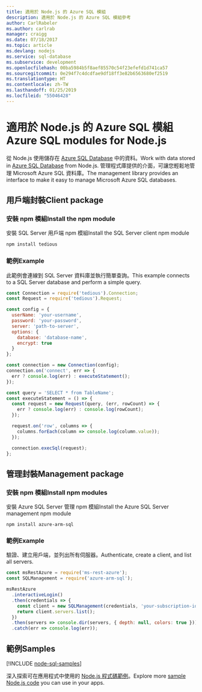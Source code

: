 ```yaml
---
title: 適用於 Node.js 的 Azure SQL 模組
description: 適用於 Node.js 的 Azure SQL 模組參考
author: CarlRabeler
ms.author: carlrab
manager: craigg
ms.date: 07/18/2017
ms.topic: article
ms.devlang: nodejs
ms.service: sql-database
ms.subservice: development
ms.openlocfilehash: 00ba5984b5f8aef85570c54f23efefd1d741ca57
ms.sourcegitcommit: 0e294f7c4dcdfae9df18ff3e82b6563680ef2519
ms.translationtype: HT
ms.contentlocale: zh-TW
ms.lasthandoff: 01/25/2019
ms.locfileid: "55046428"
---
```

# <a name="azure-sql-modules-for-nodejs"></a><span data-ttu-id="5d728-103">適用於 Node.js 的 Azure SQL 模組</span><span class="sxs-lookup"><span data-stu-id="5d728-103">Azure SQL modules for Node.js</span></span>

<span data-ttu-id="5d728-104">從 Node.js 使用儲存在 [Azure SQL Database](https://docs.microsoft.com/azure/sql-database/sql-database-technical-overview) 中的資料。</span><span class="sxs-lookup"><span data-stu-id="5d728-104">Work with data stored in [Azure SQL Database](https://docs.microsoft.com/azure/sql-database/sql-database-technical-overview) from Node.js.</span></span>
<span data-ttu-id="5d728-105">管理程式庫提供的介面，可讓您輕鬆地管理 Microsoft Azure SQL 資料庫。</span><span class="sxs-lookup"><span data-stu-id="5d728-105">The management library provides an interface to make it easy to manage Microsoft Azure SQL databases.</span></span>

## <a name="client-package"></a><span data-ttu-id="5d728-106">用戶端封裝</span><span class="sxs-lookup"><span data-stu-id="5d728-106">Client package</span></span>

### <a name="install-the-npm-module"></a><span data-ttu-id="5d728-107">安裝 npm 模組</span><span class="sxs-lookup"><span data-stu-id="5d728-107">Install the npm module</span></span>

<span data-ttu-id="5d728-108">安裝 SQL Server 用戶端 npm 模組</span><span class="sxs-lookup"><span data-stu-id="5d728-108">Install the SQL Server client npm module</span></span>

```bash
npm install tedious
```

### <a name="example"></a><span data-ttu-id="5d728-109">範例</span><span class="sxs-lookup"><span data-stu-id="5d728-109">Example</span></span>

<span data-ttu-id="5d728-110">此範例會連線到 SQL Server 資料庫並執行簡單查詢。</span><span class="sxs-lookup"><span data-stu-id="5d728-110">This example connects to a SQL Server database and perform a simple query.</span></span>

```javascript
const Connection = require('tedious').Connection;
const Request = require('tedious').Request;

const config = {
  userName: 'your-username',
  password: 'your-password',
  server: 'path-to-server',
  options: {
    database: 'database-name',
    encrypt: true
  }
};

const connection = new Connection(config);
connection.on('connect', err => {
  err ? console.log(err) : executeStatement();
});

const query = 'SELECT * from TableName';
const executeStatement = () => {
  const request = new Request(query, (err, rowCount) => {
    err ? console.log(err) : console.log(rowCount);
  });

  request.on('row', columns => {
    columns.forEach(column => console.log(column.value));
  });

  connection.execSql(request);
};
```

## <a name="management-package"></a><span data-ttu-id="5d728-111">管理封裝</span><span class="sxs-lookup"><span data-stu-id="5d728-111">Management package</span></span>

### <a name="install-npm-modules"></a><span data-ttu-id="5d728-112">安裝 npm 模組</span><span class="sxs-lookup"><span data-stu-id="5d728-112">Install npm modules</span></span>

<span data-ttu-id="5d728-113">安裝 Azure SQL Server 管理 npm 模組</span><span class="sxs-lookup"><span data-stu-id="5d728-113">Install the Azure SQL Server management npm module</span></span>

```
npm install azure-arm-sql
```   

### <a name="example"></a><span data-ttu-id="5d728-114">範例</span><span class="sxs-lookup"><span data-stu-id="5d728-114">Example</span></span>

<span data-ttu-id="5d728-115">驗證、建立用戶端，並列出所有伺服器。</span><span class="sxs-lookup"><span data-stu-id="5d728-115">Authenticate, create a client, and list all servers.</span></span>

```javascript
const msRestAzure = require('ms-rest-azure');
const SQLManagement = require('azure-arm-sql');

msRestAzure
  .interactiveLogin()
  .then(credentials => {
    const client = new SQLManagement(credentials, 'your-subscription-id');
    return client.servers.list();
  })
  .then(servers => console.dir(servers, { depth: null, colors: true }))
  .catch(err => console.log(err));
```

## <a name="samples"></a><span data-ttu-id="5d728-116">範例</span><span class="sxs-lookup"><span data-stu-id="5d728-116">Samples</span></span>

[!INCLUDE [node-sql-samples](../docs-ref-conceptual/includes/sql-samples.md)]

<span data-ttu-id="5d728-117">深入探索可在應用程式中使用的 [Node.js 程式碼範例](https://azure.microsoft.com/resources/samples/?platform=nodejs)。</span><span class="sxs-lookup"><span data-stu-id="5d728-117">Explore more [sample Node.js code](https://azure.microsoft.com/resources/samples/?platform=nodejs) you can use in your apps.</span></span>
